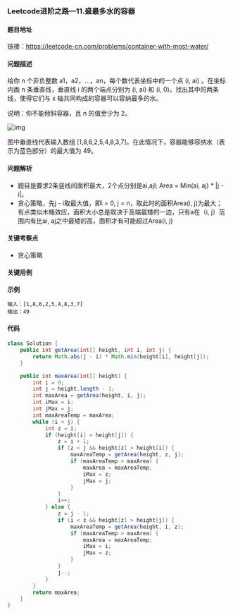### Leetcode进阶之路—11.盛最多水的容器

#### 题目地址

链接：https://leetcode-cn.com/problems/container-with-most-water/

#### 问题描述

给你 n 个非负整数 a1，a2，...，an，每个数代表坐标中的一个点 (i, ai) 。在坐标内画 n 条垂直线，垂直线 i 的两个端点分别为 (i, ai) 和 (i, 0)。找出其中的两条线，使得它们与 x 轴共同构成的容器可以容纳最多的水。

说明：你不能倾斜容器，且 n 的值至少为 2。

![img](https://aliyun-lc-upload.oss-cn-hangzhou.aliyuncs.com/aliyun-lc-upload/uploads/2018/07/25/question_11.jpg)

图中垂直线代表输入数组 [1,8,6,2,5,4,8,3,7]。在此情况下，容器能够容纳水（表示为蓝色部分）的最大值为 49。

#### 问题解析

- 题目是要求2条竖线间面积最大，2个点分别是ai,ajl; Area = Min(ai, aj)  * |j - i|。
-  贪心策略，先j - i取最大值，即i = 0, j = n，取此时的面积Area(i, j)为最大； 有点类似木桶效应，面积大小总是取决于高端最矮的一边，只有a在（i, j）范围内有比ai, aj之中最矮的高，面积才有可能超过Area(i, j)

#### 关键考察点

- 贪心策略

#### 关键用例

**示例**

```
输入：[1,8,6,2,5,4,8,3,7]
输出：49
```

#### 代码

```java
class Solution {
    public int getArea(int[] height, int i, int j) {
        return Math.abs(j - i) * Math.min(height[i], height[j]);
    }

    public int maxArea(int[] height) {
        int i = 0;
        int j = height.length - 1;
        int maxArea = getArea(height, i, j);
        int iMax = i;
        int jMax = j;
        int maxAreaTemp = maxArea;
        while (i < j) {
            int z = i;
            if (height[i] < height[j]) {
                z = i + 1;
                if (z < j && height[z] > height[i]) {
                    maxAreaTemp = getArea(height, z, j);
                    if (maxAreaTemp > maxArea) {
                        maxArea = maxAreaTemp;
                        iMax = z;
                        jMax = j;
                    }
                }
                i++;
            } else {
                z = j - 1;
                if (i < z && height[z] > height[j]) {
                    maxAreaTemp = getArea(height, i, z);
                    if (maxAreaTemp > maxArea) {
                        maxArea = maxAreaTemp;
                        iMax = i;
                        jMax = z;
                    }
                }
                j--;
            }
        }
        return maxArea;
    }
}
```

